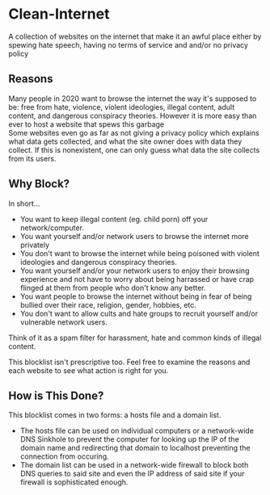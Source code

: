 # Clean-Internet
A collection of websites on the internet that make it an awful place either by spewing hate speech, having no terms of service and and/or no privacy policy

## Reasons
Many people in 2020 want to browse the internet the way it's supposed to be: free from hate, violence, violent ideologies, illegal content, adult content, and dangerous conspiracy theories. However it is more easy than ever to host a website that spews this garbage
<br />
Some websites even go as far as not giving a privacy policy which explains what data gets collected, and what the site owner does with data they collect. If this is nonexistent, one can only guess what data the site collects from its users. 

## Why Block?
In short...

- You want to keep illegal content (eg. child porn) off your network/computer.
- You want yourself and/or network users to browse the internet more privately
- You don't want to browse the internet while being poisoned with violent ideologies and dangerous conspiracy theories.
- You want yourself and/or your network users to enjoy their browsing experience and not have to worry about being harrassed or have crap flinged at them from people who don't know any better.
- You want people to browse the internet without being in fear of being bullied over their race, religion, gender, hobbies, etc.
- You don't want to allow cults and hate groups to recruit yourself and/or vulnerable network users.

Think of it as a spam filter for harassment, hate and common kinds of illegal content.

This blocklist isn't prescriptive too. Feel free to examine the reasons and each website to see what action is right for you.

## How is This Done?
This blocklist comes in two forms: a hosts file and a domain list. 

- The hosts file can be used on individual computers or a network-wide DNS Sinkhole to prevent the computer for looking up the IP of the domain name and redirecting that domain to localhost preventing the connection from occuring.
- The domain list can be used in a network-wide firewall to block both DNS queries to said site and even the IP address of said site if your firewall is sophisticated enough.
